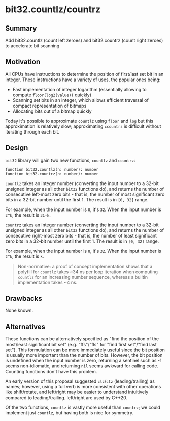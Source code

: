 # bit32.countlz/countrz

## Summary

Add bit32.countlz (count left zeroes) and bit32.countrz (count right zeroes) to accelerate bit scanning

## Motivation

All CPUs have instructions to determine the position of first/last set bit in an integer. These instructions have a variety of uses, the popular ones being:

- Fast implementation of integer logarithm (essentially allowing to compute `floor(log2(value))` quickly)
- Scanning set bits in an integer, which allows efficient traversal of compact representation of bitmaps
- Allocating bits out of a bitmap quickly

Today it's possible to approximate `countlz` using `floor` and `log` but this approximation is relatively slow; approximating `ccountrz` is difficult without iterating through each bit.

## Design

`bit32` library will gain two new functions, `countlz` and `countrz`:

```
function bit32.countlz(n: number): number
function bit32.countrz(n: number): number
```

`countlz` takes an integer number (converting the input number to a 32-bit unsigned integer as all other `bit32` functions do), and returns the number of consecutive left-most zero bits - that is, the number of most significant zero bits in a 32-bit number until the first 1. The result is in `[0, 32]` range.

For example, when the input number is `0`, it's `32`. When the input number is `2^k`, the result is `31-k`.

`countrz` takes an integer number (converting the input number to a 32-bit unsigned integer as all other `bit32` functions do), and returns the number of consecutive right-most zero bits - that is,
the number of least significant zero bits in a 32-bit number until the first 1. The result is in `[0, 32]` range.

For example, when the input number is `0`, it's `32`. When the input number is `2^k`, the result is `k`.

> Non-normative: a proof of concept implementation shows that a polyfill for `countlz` takes ~34 ns per loop iteration when computing `countlz` for an increasing number sequence, whereas
> a builtin implementation takes ~4 ns.

## Drawbacks

None known.

## Alternatives

These functions can be alternatively specified as "find the position of the most/least significant bit set" (e.g. "ffs"/"fls" for "find first set"/"find last set"). This formulation
can be more immediately useful since the bit position is usually more important than the number of bits. However, the bit position is undefined when the input number is zero,
returning a sentinel such as -1 seems non-idiomatic, and returning `nil` seems awkward for calling code. Counting functions don't have this problem.

An early version of this proposal suggested `clz`/`ctz` (leading/trailing) as names; however, using a full verb is more consistent with other operations like shift/rotate, and left/right may be easier to understand intuitively compared to leading/trailing. left/right are used by C++20.

Of the two functions, `countlz` is vastly more useful than `countrz`; we could implement just `countlz`, but having both is nice for symmetry.
